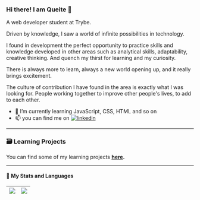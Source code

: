 

### Hi there! I am Queite 👋
A web developer student at Trybe.

Driven by knowledge, I saw a world of infinite possibilities in technology.

I found in development the perfect opportunity to practice skills and knowledge developed in other areas such as analytical skills, adaptability, creative thinking. And quench my thirst for learning and my curiosity.

There is always more to learn, always a new world opening up, and it really brings excitement.

The culture of contribution I have found in the area is exactly what I was looking for. People working together to improve other people's lives, to add to each other.

- 🌱 I’m currently learning JavaScript, CSS, HTML and so on
- 📫 you can find me on  <a href='https://www.linkedin.com/in/queitesc/'><img alt="linkedin" src="https://img.shields.io/badge/LinkedIn-0077B5?style=for-the-badge&logo=linkedin&logoColor=white" higth="13px"/></a>

----
### :card_file_box: Learning Projects
You can find some of my learning projects **[here](https://github.com/queite/queite.github.io/tree/main/LearningProjects).**

----
#### 🔔 My Stats and Languages
| <a href="https://github.com/queite/github-readme-stats"><img align="center" src="https://github-readme-stats.vercel.app/api?username=queite&theme=radical&show_icons=true" /></a> | <a href="https://github.com/queite/github-readme-stats"><img align="center" src="https://github-readme-stats.vercel.app/api/top-langs/?username=queite&layout=compact&theme=radical" /></a> |
| ------------- | ------------- |


<!--
**queite/queite** is a ✨ _special_ ✨ repository because its `README.md` (this file) appears on your GitHub profile.

Here are some ideas to get you started:

- 🔭 I’m currently working on ...
- 👯 I’m looking to collaborate on ...
- 🤔 I’m looking for help with ...
- 💬 Ask me about ...
- 📫 How to reach me: ...
- 😄 Pronouns: ...
- ⚡ Fun fact: ...
-->
